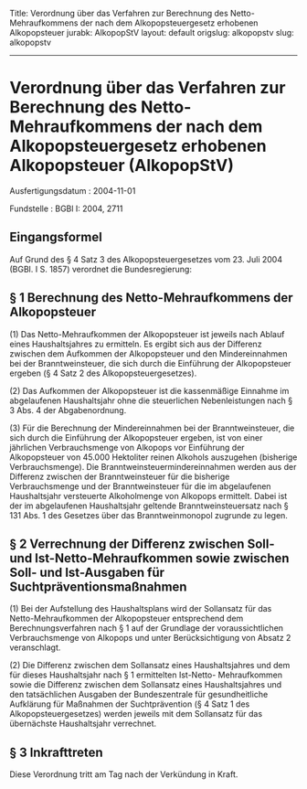 Title: Verordnung über das Verfahren zur Berechnung des Netto-Mehraufkommens der nach
  dem Alkopopsteuergesetz erhobenen Alkopopsteuer
jurabk: AlkopopStV
layout: default
origslug: alkopopstv
slug: alkopopstv

---

# Verordnung über das Verfahren zur Berechnung des Netto-Mehraufkommens der nach dem Alkopopsteuergesetz erhobenen Alkopopsteuer (AlkopopStV)

Ausfertigungsdatum
:   2004-11-01

Fundstelle
:   BGBl I: 2004, 2711



## Eingangsformel

Auf Grund des § 4 Satz 3 des Alkopopsteuergesetzes vom 23. Juli 2004
(BGBl. I S. 1857) verordnet die Bundesregierung:


## § 1 Berechnung des Netto-Mehraufkommens der Alkopopsteuer

(1) Das Netto-Mehraufkommen der Alkopopsteuer ist jeweils nach Ablauf
eines Haushaltsjahres zu ermitteln. Es ergibt sich aus der Differenz
zwischen dem Aufkommen der Alkopopsteuer und den Mindereinnahmen bei
der Branntweinsteuer, die sich durch die Einführung der Alkopopsteuer
ergeben (§ 4 Satz 2 des Alkopopsteuergesetzes).

(2) Das Aufkommen der Alkopopsteuer ist die kassenmäßige Einnahme im
abgelaufenen Haushaltsjahr ohne die steuerlichen Nebenleistungen nach
§ 3 Abs. 4 der Abgabenordnung.

(3) Für die Berechnung der Mindereinnahmen bei der Branntweinsteuer,
die sich durch die Einführung der Alkopopsteuer ergeben, ist von einer
jährlichen Verbrauchsmenge von Alkopops vor Einführung der
Alkopopsteuer von 45.000 Hektoliter reinen Alkohols auszugehen
(bisherige Verbrauchsmenge). Die Branntweinsteuermindereinnahmen
werden aus der Differenz zwischen der Branntweinsteuer für die
bisherige Verbrauchsmenge und der Branntweinsteuer für die im
abgelaufenen Haushaltsjahr versteuerte Alkoholmenge von Alkopops
ermittelt. Dabei ist der im abgelaufenen Haushaltsjahr geltende
Branntweinsteuersatz nach § 131 Abs. 1 des Gesetzes über das
Branntweinmonopol zugrunde zu legen.


## § 2 Verrechnung der Differenz zwischen Soll- und Ist-Netto-Mehraufkommen sowie zwischen Soll- und Ist-Ausgaben für Suchtpräventionsmaßnahmen

(1) Bei der Aufstellung des Haushaltsplans wird der Sollansatz für das
Netto-Mehraufkommen der Alkopopsteuer entsprechend dem
Berechnungsverfahren nach § 1 auf der Grundlage der voraussichtlichen
Verbrauchsmenge von Alkopops und unter Berücksichtigung von Absatz 2
veranschlagt.

(2) Die Differenz zwischen dem Sollansatz eines Haushaltsjahres und
dem für dieses Haushaltsjahr nach § 1 ermittelten Ist-Netto-
Mehraufkommen sowie die Differenz zwischen dem Sollansatz eines
Haushaltsjahres und den tatsächlichen Ausgaben der Bundeszentrale für
gesundheitliche Aufklärung für Maßnahmen der Suchtprävention (§ 4 Satz
1 des Alkopopsteuergesetzes) werden jeweils mit dem Sollansatz für das
übernächste Haushaltsjahr verrechnet.


## § 3 Inkrafttreten

Diese Verordnung tritt am Tag nach der Verkündung in Kraft.

